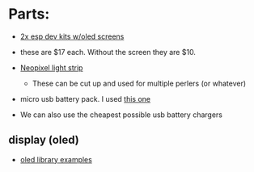 # Parts:
* [2x esp dev kits w/oled screens](https://www.amazon.com/gp/product/B09NBLPY1B/ref=ppx_yo_dt_b_asin_title_o02_s00?ie=UTF8&psc=1)
 - these are $17 each. Without the screen they are $10.
* [Neopixel light strip](https://www.amazon.com/dp/B08H2BS325?ref=ppx_yo2ov_dt_b_product_details&th=1)
  - These can be cut up and used for multiple perlers (or whatever)
* micro usb battery pack. I used [this one](https://www.amazon.com/gp/product/B07Z2ZQZ7Z/ref=ppx_yo_dt_b_asin_title_o02_s00?ie=UTF8&psc=1)

* We can also use the cheapest possible usb battery chargers
## display (oled)
* [oled library examples](https://github.com/HelTecAutomation/Heltec_ESP32/tree/master/examples/OLED)
